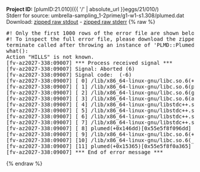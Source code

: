 **Project ID:** [plumID:21.010]({{ '/' | absolute_url }}eggs/21/010/)  
Stderr for source:  umbrella-sampling_1-2prime/g1-w1-s1.308/plumed.dat   
Download: [zipped raw stdout](plumed.dat.plumed.stdout.txt.zip) - [zipped raw stderr](plumed.dat.plumed.stderr.txt.zip) 
{% raw %}
<pre>
#! Only the first 1000 rows of the error file are shown below
#! To inspect the full error file, please download the zipped raw stderr file above
terminate called after throwing an instance of 'PLMD::Plumed::Exception'
what():
Action "HILLS" is not known.
[fv-az2027-338:09007] *** Process received signal ***
[fv-az2027-338:09007] Signal: Aborted (6)
[fv-az2027-338:09007] Signal code:  (-6)
[fv-az2027-338:09007] [ 0] /lib/x86_64-linux-gnu/libc.so.6(+0x45330)[0x7fbd5a445330]
[fv-az2027-338:09007] [ 1] /lib/x86_64-linux-gnu/libc.so.6(pthread_kill+0x11c)[0x7fbd5a49eb2c]
[fv-az2027-338:09007] [ 2] /lib/x86_64-linux-gnu/libc.so.6(gsignal+0x1e)[0x7fbd5a44527e]
[fv-az2027-338:09007] [ 3] /lib/x86_64-linux-gnu/libc.so.6(abort+0xdf)[0x7fbd5a4288ff]
[fv-az2027-338:09007] [ 4] /lib/x86_64-linux-gnu/libstdc++.so.6(+0xa5ff5)[0x7fbd5a8a5ff5]
[fv-az2027-338:09007] [ 5] /lib/x86_64-linux-gnu/libstdc++.so.6(+0xbb0da)[0x7fbd5a8bb0da]
[fv-az2027-338:09007] [ 6] /lib/x86_64-linux-gnu/libstdc++.so.6(_ZSt10unexpectedv+0x0)[0x7fbd5a8a5a55]
[fv-az2027-338:09007] [ 7] /lib/x86_64-linux-gnu/libstdc++.so.6(+0xa5a6f)[0x7fbd5a8a5a6f]
[fv-az2027-338:09007] [ 8] plumed(+0x146dd)[0x55e5f8f096dd]
[fv-az2027-338:09007] [ 9] /lib/x86_64-linux-gnu/libc.so.6(+0x2a1ca)[0x7fbd5a42a1ca]
[fv-az2027-338:09007] [10] /lib/x86_64-linux-gnu/libc.so.6(__libc_start_main+0x8b)[0x7fbd5a42a28b]
[fv-az2027-338:09007] [11] plumed(+0x15365)[0x55e5f8f0a365]
[fv-az2027-338:09007] *** End of error message ***
</pre>
{% endraw %}
